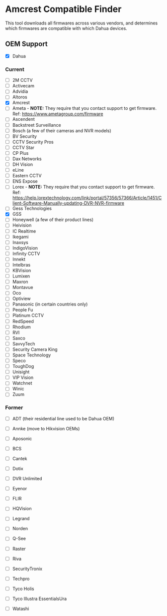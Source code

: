 # Amcrest Compatible Finder
This tool downloads all firmwares across various vendors, and determines which firmwares are compatible with which Dahua devices.

## OEM Support
 - [X] Dahua

### Current
 - [ ] 2M CCTV
 - [ ] Activecam
 - [ ] Advidia
 - [ ] Altoros
 - [X] Amcrest
 - [ ] Ameta - **NOTE:** They require that you contact support to get firmware. Ref: https://www.ametagroup.com/firmware
 - [ ] Ascendent
 - [ ] Backstreet Surveillance
 - [ ] Bosch (a few of their cameras and NVR models)
 - [ ] BV Security
 - [ ] CCTV Security Pros
 - [ ] CCTV Star
 - [ ] CP Plus
 - [ ] Dax Networks
 - [ ] DH Vision
 - [ ] eLine
 - [ ] Eastern CCTV
 - [ ] ENS Expose
 - [ ] Lorex - **NOTE:** They require that you contact support to get firmware. Ref: https://help.lorextechnology.com/link/portal/57356/57366/Article/1451/Client-Software-Manually-updating-DVR-NVR-firmware
 - [ ] Gess Technologies
 - [X] GSS
 - [ ] Honeywell (a few of their product lines)
 - [ ] Heivision
 - [ ] IC Realtime
 - [ ] Ikegami
 - [ ] Inaxsys
 - [ ] IndigoVision
 - [ ] Infinity CCTV
 - [ ] Innekt
 - [ ] Intelbras
 - [ ] KBVision
 - [ ] Lumixen
 - [ ] Maxron
 - [ ] Montavue
 - [ ] Oco
 - [ ] Optiview
 - [ ] Panasonic (in certain countries only)
 - [ ] People Fu
 - [ ] Platinum CCTV
 - [ ] RedSpeed
 - [ ] Rhodium
 - [ ] RVI
 - [ ] Saxco
 - [ ] SavvyTech
 - [ ] Security Camera King
 - [ ] Space Technology
 - [ ] Speco
 - [ ] ToughDog
 - [ ] Unisight
 - [ ] VIP Vision
 - [ ] Watchnet
 - [ ] Winic
 - [ ] Zuum

### Former
 - [ ] ADT (their residential line used to be Dahua OEM)
 - [ ] Annke (move to Hikvision OEMs)
 - [ ] Aposonic
 - [ ] BCS
 - [ ] Cantek
 - [ ] Dotix
 - [ ] DVR Unlimited
 - [ ] Eyenor
 - [ ] FLIR
 - [ ] HQVision
 - [ ] Legrand
 - [ ] Norden
 - [ ] Q-See
 - [ ] Raster
 - [ ] Riva
 - [ ] SecurityTronix
 - [ ] Techpro
 - [ ] Tyco Holis
 - [ ] Tyco Illustra EssentialsUra
 - [ ] Watashi

